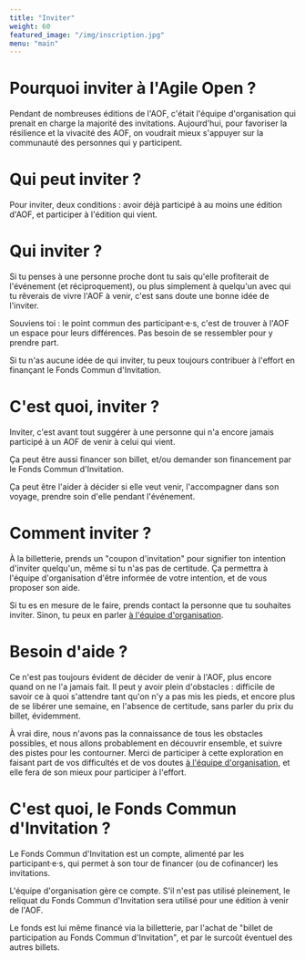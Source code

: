 ```yaml
---
title: "Inviter"
weight: 60
featured_image: "/img/inscription.jpg"
menu: "main"
---
```


# Pourquoi inviter à l'Agile Open ?

Pendant de nombreuses éditions de l'AOF, c'était l'équipe d'organisation qui
prenait en charge la majorité des invitations.  Aujourd'hui, pour favoriser la
résilience et la vivacité des AOF, on voudrait mieux s'appuyer sur la
communauté des personnes qui y participent.

# Qui peut inviter ?

Pour inviter, deux conditions : avoir déjà participé à au moins une édition
d'AOF, et participer à l'édition qui vient.

# Qui inviter ?

Si tu penses à une personne proche dont tu sais qu'elle profiterait de
l'événement (et réciproquement), ou plus simplement à quelqu'un avec qui tu rêverais de vivre l'AOF
à venir, c'est sans doute une bonne idée de l'inviter.

Souviens toi : le point commun des participant·e·s, c'est de trouver à l'AOF un
espace pour leurs différences. Pas besoin de se ressembler pour y prendre
part.

Si tu n'as aucune idée de qui inviter, tu peux toujours contribuer à l'effort
en finançant le Fonds Commun d'Invitation.

# C'est quoi, inviter ?

Inviter, c'est avant tout suggérer à une personne qui n'a encore jamais participé
à un AOF de venir à celui qui vient.

Ça peut être aussi financer son billet, et/ou demander son financement par le
Fonds Commun d'Invitation.

Ça peut être l'aider à décider si elle veut venir, l'accompagner dans son
voyage, prendre soin d'elle pendant l'événement.

# Comment inviter ?

À la billetterie, prends un "coupon d'invitation" pour signifier ton intention
d'inviter quelqu'un, même si tu n'as pas de certitude. Ça permettra à l'équipe
d'organisation d'être informée de votre intention, et de vous proposer son
aide.

Si tu es en mesure de le faire, prends contact la personne que tu souhaites
inviter. Sinon, tu peux en parler [à l'équipe
d'organisation](mailto:staff@agileopenfrance.com).

# Besoin d'aide ?

Ce n'est pas toujours évident de décider de venir à l'AOF, plus encore quand on
ne l'a jamais fait.  Il peut y avoir plein d'obstacles : difficile de
savoir ce à quoi s'attendre tant qu'on n'y a pas mis les pieds, et encore plus
de se libérer une semaine, en l'absence de certitude, sans parler du prix du
billet, évidemment.

À vrai dire, nous n'avons pas la connaissance de tous les obstacles possibles,
et nous allons probablement en découvrir ensemble, et suivre des pistes pour
les contourner. Merci de participer à cette exploration en faisant part de vos
difficultés et de vos doutes [à l'équipe d'organisation](mailto:staff@agileopenfrance.com), et elle fera de son mieux
pour participer à l'effort.

# C'est quoi, le Fonds Commun d'Invitation ?

Le Fonds Commun d'Invitation est un compte, alimenté par les participant·e·s,
qui permet à son tour de financer (ou de cofinancer) les invitations.

L'équipe d'organisation gère ce compte.  S'il n'est pas utilisé pleinement, le
reliquat du Fonds Commun d'Invitation sera utilisé pour une édition à venir de l'AOF.

Le fonds est lui même financé via la billetterie, par l'achat de "billet de
participation au Fonds Commun d'Invitation", et par le surcoût éventuel des
autres billets.
